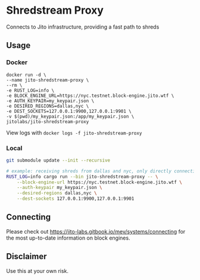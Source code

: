 # Shredstream Proxy

Connects to Jito infrastructure, providing a fast path to shreds

## Usage

### Docker
```shell
docker run -d \
--name jito-shredstream-proxy \
--rm \
-e RUST_LOG=info \
-e BLOCK_ENGINE_URL=https://nyc.testnet.block-engine.jito.wtf \
-e AUTH_KEYPAIR=my_keypair.json \
-e DESIRED_REGIONS=dallas,nyc \
-e DEST_SOCKETS=127.0.0.1:9900,127.0.0.1:9901 \
-v $(pwd)/my_keypair.json:/app/my_keypair.json \
jitolabs/jito-shredstream-proxy
```

View logs with `docker logs -f jito-shredstream-proxy`

### Local
```bash
git submodule update --init --recursive

# example: receiving shreds from dallas and nyc, only directly connecting to dallas
RUST_LOG=info cargo run --bin jito-shredstream-proxy -- \
    --block-engine-url https://nyc.testnet.block-engine.jito.wtf \
    --auth-keypair my_keypair.json \
    --desired-regions dallas,nyc \
    --dest-sockets 127.0.0.1:9900,127.0.0.1:9901
```

## Connecting
Please check out https://jito-labs.gitbook.io/mev/systems/connecting for the most up-to-date information on block engines.

## Disclaimer
Use this at your own risk.